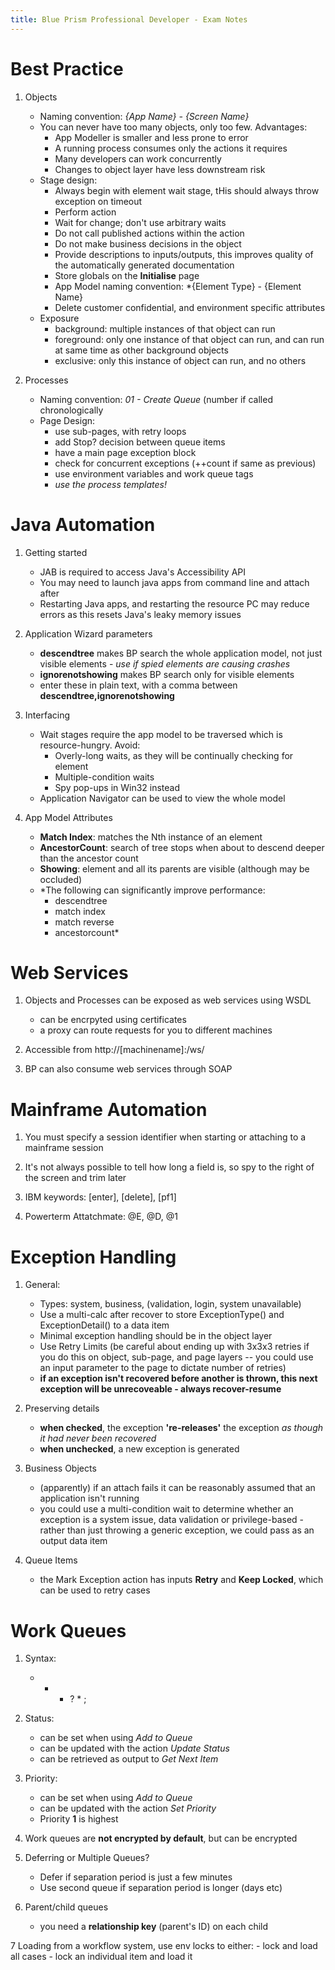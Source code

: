 ```yaml
---
title: Blue Prism Professional Developer - Exam Notes
---
```


# Best Practice

1. Objects
	- Naming convention: *{App Name} - {Screen Name}*
	- You can never have too many objects, only too few.  Advantages:
		- App Modeller is smaller and less prone to error
		- A running process consumes only the actions it requires
		- Many developers can work concurrently
		- Changes to object layer have less downstream risk
	- Stage design:
		- Always begin with element wait stage, tHis should always throw exception on timeout
		- Perform action
		- Wait for change; don't use arbitrary waits
		- Do not call published actions within the action
		- Do not make business decisions in the object
		- Provide descriptions to inputs/outputs, this improves quality of the automatically generated documentation
		- Store globals on the **Initialise** page
		- App Model naming convention: *{Element Type} - {Element Name}
		- Delete customer confidential, and environment specific attributes
	- Exposure
		- background: multiple instances of that object can run
		- foreground: only one instance of that object can run, and can run at same time as other background objects
		- exclusive: only this instance of object can run, and no others

2. Processes
	- Naming convention: *01 - Create Queue* (number if called chronologically
	- Page Design:
		- use sub-pages, with retry loops
		- add Stop? decision between queue items
		- have a main page exception block
		- check for concurrent exceptions (++count if same as previous)
		- use environment variables and work queue tags
		- *use the process templates!*



# Java Automation

1. Getting started
	- JAB is required to access Java's Accessibility API
	- You may need to launch java apps from command line and attach after
	- Restarting Java apps, and restarting the resource PC may reduce errors as this resets Java's leaky memory issues

2. Application Wizard parameters
	- **descendtree** makes BP search the whole application model, not just visible elements - *use if spied elements are causing crashes*
	- **ignorenotshowing** makes BP search only for visible elements
	- enter these in plain text, with a comma between **descendtree,ignorenotshowing**

3. Interfacing
	- Wait stages require the app model to be traversed which is resource-hungry. Avoid:
		- Overly-long waits, as they will be continually checking for element
		- Multiple-condition waits
		- Spy pop-ups in Win32 instead
	- Application Navigator can be used to view the whole model

4. App Model Attributes
	- **Match Index**: matches the Nth instance of an element
	- **AncestorCount**: search of tree stops when about to descend deeper than the ancestor count
	- **Showing**: element and all its parents are visible (although may be occluded)
	- *The following can significantly improve performance:
		- descendtree
		- match index
		- match reverse
		- ancestorcount*


# Web Services

1. Objects and Processes can be exposed as web services using WSDL
	- can be encrpyted using certificates
	- a proxy can route requests for you to different machines

2. Accessible from http://[machinename]:<port>/ws/

3. BP can also consume web services through SOAP




# Mainframe Automation

1. You must specify a session identifier when starting or attaching to a mainframe session

2. It's not always possible to tell how long a field is, so spy to the right of the screen and trim later

3. IBM keywords: [enter], [delete], [pf1]

4. Powerterm Attatchmate: @E, @D, @1


# Exception Handling

1. General:
	- Types: system, business, (validation, login, system unavailable)
	- Use a multi-calc after recover to store ExceptionType() and ExceptionDetail() to a data item
	- Minimal exception handling should be in the object layer
	- Use Retry Limits (be careful about ending up with 3x3x3 retries if you do this on object, sub-page, and page layers -- you could use an input parameter to the page to dictate number of retries)
	- **if an exception isn't recovered before another is thrown, this next exception will be unrecoveable - always recover-resume**

2. Preserving details
	- **when checked**, the exception **'re-releases'** the exception *as though it had never been recovered*
	- **when unchecked**, a new exception is generated

3. Business Objects
	- (apparently) if an attach fails it can be reasonably assumed that an application isn't running
	- you could use a multi-condition wait to determine whether an exception is a system issue, data validation or privilege-based - rather than just throwing a generic exception, we could pass as an output data item

4. Queue Items
	- the Mark Exception action has inputs **Retry** and **Keep Locked**, which can be used to retry cases


# Work Queues

1. Syntax:
	- +  -  ?  *  ;

2. Status:
	- can be set when using *Add to Queue*
	- can be updated with the action *Update Status*
	- can be retrieved as output to *Get Next Item*

3. Priority:
	- can be set when using *Add to Queue*
	- can be updated with the action *Set Priority*
	- Priority **1** is highest

4. Work queues are **not encrypted by default**, but can be encrypted

5. Deferring or Multiple Queues?
	- Defer if separation period is just a few minutes
	- Use second queue if separation period is longer (days etc)

6. Parent/child queues
	- you need a **relationship key** (parent's ID) on each child

7 Loading from a workflow system, use env locks to either:
	- lock and load all cases
	- lock an individual item and load it